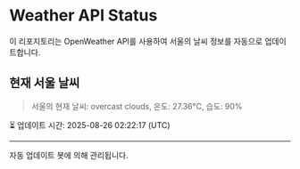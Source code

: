 
# Weather API Status

이 리포지토리는 OpenWeather API를 사용하여 서울의 날씨 정보를 자동으로 업데이트합니다.

## 현재 서울 날씨
> 서울의 현재 날씨: overcast clouds, 온도: 27.36°C, 습도: 90%

⏳ 업데이트 시간: 2025-08-26 02:22:17 (UTC)

---
자동 업데이트 봇에 의해 관리됩니다.
